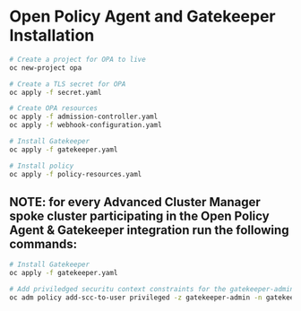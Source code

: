 # Open Policy Agent and Gatekeeper Installation
```bash
# Create a project for OPA to live
oc new-project opa

# Create a TLS secret for OPA
oc apply -f secret.yaml

# Create OPA resources
oc apply -f admission-controller.yaml
oc apply -f webhook-configuration.yaml

# Install Gatekeeper
oc apply -f gatekeeper.yaml

# Install policy
oc apply -f policy-resources.yaml

```

## NOTE: for every Advanced Cluster Manager spoke cluster participating in the Open Policy Agent & Gatekeeper integration run the following commands:
```bash
# Install Gatekeeper
oc apply -f gatekeeper.yaml

# Add priviledged securitu context constraints for the gatekeeper-admin service account  
oc adm policy add-scc-to-user privileged -z gatekeeper-admin -n gatekeeper-system

```
